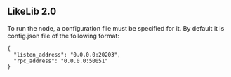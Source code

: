 ## LikeLib 2.0
To run the node, a configuration file must be specified for it.
By default it is config.json file of the following format:

```
{
  "listen_address": "0.0.0.0:20203",
  "rpc_address": "0.0.0.0:50051"
}
```
